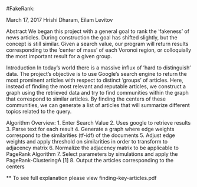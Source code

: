 #FakeRank: 


March 17, 2017
Hrishi Dharam, Eilam Levitov


Abstract
	We began this project with a general goal to rank the ’fakeness’ of news articles. During construction the goal has shifted slightly, but the concept is still similar. Given a search value, our program will return results corresponding to the ’center of mass’ of each Voronoi region, or colloquially the most important result for a given group.


Introduction 
    In today’s world there is a massive influx of ’hard to distinguish’ data. The project’s objective is to use Google’s search engine to return the most prominent articles with respect to distinct ’groups’ of articles. Here, instead of finding the most relevant and reputable articles, we construct a graph using the retrieved data and try to find communities within the graph that correspond to similar articles. By finding the centers of these communities, we can generate a list of articles that will summarize different topics related to the query.


Algorithm Overview:
	1. Enter Search Value
	2. Uses google to retrieve results
	3. Parse text for each result
	4. Generate a graph where edge weights correspond to the similarities (tf-idf) of the documents
	5. Adjust edge weights and apply threshold on similarities in order to transform to adjacency matrix
	6. Normalize the adjacency matrix to be applicable to PageRank Algorithm
	7. Select parameters by simulations and apply the PageRank-ClusteringA [1]
	8. Output the articles corresponding to the centers


** To see full explanation please view finding-key-articles.pdf